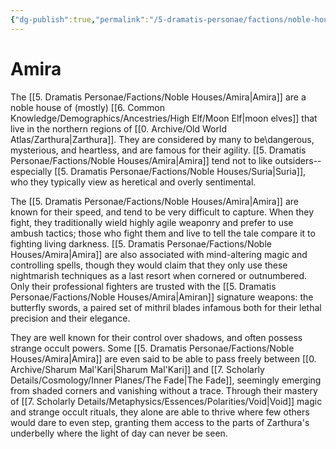 ```yaml
---
{"dg-publish":true,"permalink":"/5-dramatis-personae/factions/noble-houses/amira/","noteIcon":""}
---
```


# Amira

The [[5. Dramatis Personae/Factions/Noble Houses/Amira\|Amira]] are a noble house of (mostly) [[6. Common Knowledge/Demographics/Ancestries/High Elf/Moon Elf\|moon elves]] that live in the northern regions of [[0. Archive/Old World Atlas/Zarthura\|Zarthura]]. They are considered by many to be\dangerous, mysterious, and heartless, and are famous for their agility. [[5. Dramatis Personae/Factions/Noble Houses/Amira\|Amira]] tend not to like outsiders-- especially [[5. Dramatis Personae/Factions/Noble Houses/Suria\|Suria]], who they typically view as heretical and overly sentimental. 

The [[5. Dramatis Personae/Factions/Noble Houses/Amira\|Amira]] are known for their speed, and tend to be very difficult to capture. When they fight, they traditionally wield highly agile weaponry and prefer to use ambush tactics; those who fight them and live to tell the tale compare it to fighting living darkness. [[5. Dramatis Personae/Factions/Noble Houses/Amira\|Amira]] are also associated with mind-altering magic and controlling spells, though they would claim that they only use these nightmarish techniques as a last resort when cornered or outnumbered. Only their professional fighters are trusted with the [[5. Dramatis Personae/Factions/Noble Houses/Amira\|Amiran]] signature weapons: the butterfly swords, a paired set of mithril blades infamous both for their lethal precision and their elegance. 

They are well known for their control over shadows, and often possess strange occult powers. Some [[5. Dramatis Personae/Factions/Noble Houses/Amira\|Amira]] are even said to be able to pass freely between [[0. Archive/Sharum Mal'Kari\|Sharum Mal'Kari]] and [[7. Scholarly Details/Cosmology/Inner Planes/The Fade\|The Fade]], seemingly emerging from shaded corners and vanishing without a trace. Through their mastery of [[7. Scholarly Details/Metaphysics/Essences/Polarities/Void\|Void]] magic and strange occult rituals, they alone are able to thrive where few others would dare to even step, granting them access to the parts of Zarthura's underbelly where the light of day can never be seen.










